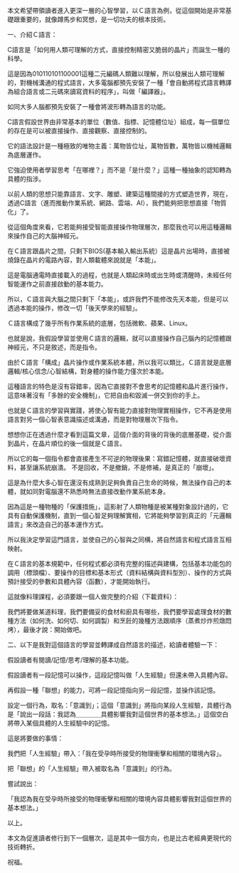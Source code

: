 
本文希望帶領讀者進入更深一層的心智學習，以Ｃ語言為例，從這個開始是非常基礎跟重要的，就像蹲馬步和冥想，是一切功夫的根本技術。

一、介紹Ｃ語言：

C語言是「如何用人類可理解的方式，直接控制精密又脆弱的晶片」而誕生一種的科學。

這是因為010110101100001這種二元編碼人類難以理解，所以發展出人類可理解的，對機械溝通的程式語言，大多電腦都預先安裝了一種「會自動將程式語言轉譯為組合語言或二元碼來讀寫資料的程序」，叫做「編譯器」。

如同大多人腦都預先安裝了一種會將波形轉為語言的功能。

C語言假設世界由非常基本的單位（數值、指標、記憶體位址）組成，每一個單位的存在是可以被直接操作、直接觀察、直接控制的。

它的語法設計是一種極致的唯物主義：萬物皆位址，萬物皆數，萬物皆以機械邏輯為底層運作。

它強迫使用者學習思考「在哪裡？」而不是「是什麼？」這種一種抽象的認知轉為具體的指涉。

以前人類的思想只能靠語言、文字、雕塑、建築這種間接的方式塑造世界，現在，透過C語言（進而推動作業系統、網路、雲端、AI），我們能夠把思想直接「物質化」了。

從這個角度來看，它若能夠接受智能直接操作物理層次，那麼我也可以用這種邏輯來操作自己的大腦神經元。

在Ｃ語言跟晶片之間，只剩下BIOS(基本輸入輸出系統）這是晶片出場時，直接被燒錄在晶片的電路內容，對人類載體來說就是「本能」。

這是電腦通電時直接載入的過程，也就是人類起床時或出生時或清醒時，未經任何智能運作之前直接啟動的基本能力。

所以，Ｃ語言與大腦之間只剩下「本能」，或許我們不能修改先天本能，但是可以透過本能的操作，修改一切「後天學來的經驗」。

Ｃ語言構成了幾乎所有作業系統的底層，包括微軟、蘋果、Linux。

也就是說，我假設學習並使用Ｃ語言的邏輯，就可以直接操作自己腦內的記憶體跟神經元，不只是敘述，而是指令。

由於Ｃ語言「構成」晶片操作或作業系統本體，所以我可以類比，Ｃ語言就是底層邏輯/核心信念/心智結構，對身體的操作能力僅次於本能。

這種語言的特色是沒有容錯率，因為它直接對不會思考的記憶體和晶片進行操作，這意味著沒有「多餘的安全機制」，它把自由和毀滅一併交到你的手上。

也就是Ｃ語言的學習與實踐，將使心智有能力直接對物理實相操作，它不再是使用語言對另一個心智表意識描述或溝通，而是對物理層次下指令。

想想你正在透過什麼才看到這篇文章，這個介面的背後的背後的底層基礎，從介面到晶片，在晶片順位的後一個就是Ｃ語言。

所以它的每一個指令都會直接產生不可逆的物理後果：寫錯記憶體，就直接破壞資料，甚至讓系統崩潰。 不是回收，不是撤銷，不是修補，是真正的「崩壞」。

這是為什麼大多心智在還沒有成熟到足夠負責自己生命的時候，無法操作自己的本體，就如同對電腦還不熟悉時無法直接改動作業系統本身。

因為這是一種物種的「保護措施」，這影射了人類物種是被某種對象設計過的，它具有自動保護機制，直到一個心智足夠理解實相，它將能夠學習到真正的「元邏輯語言」來改造自己的基本運作方式。

所以我決定學習這門語言，並使自己的心智與之同構，將自然語言和程式語言互相映射。

在Ｃ語言的基本規範中，任何程式都必須有完整的描述與建構，包括基本功能包的調用（標頭檔）、要操作的目標和基本形式（資料結構與資料型別）、操作的方式與預計接受的參數和具體內容（函數），才能開始執行。

這就像料理課程，必須要跟一個人做完整的介紹（下載資料）：

我們將要做某道料理，我們要備妥的食材和廚具有哪些，我們要學習處理食材的數種方法（如何洗、如何切、如何調製）和烹飪的幾種方法跟順序（蒸煮炒炸煎燉悶烤），最後才說：開始做吧。

二、以下是我對這個語言的學習並轉譯成自然語言的描述，給讀者體驗一下：

假設讀者有閱讀/記憶/思考/理解的基本功能。

假設讀者有一段記憶可以操作，這段記憶叫做「人生經驗」但還未帶入具體內容。

再假設一種「聯想」的能力，可將一段記憶指向另一段記憶，並操作該記憶。

設定一個行為，取名：「意識到」；這個「意識到」將指向某段人生經驗，具體行為是「說出一段話：我認為＿＿＿＿具體影響我對這個世界的基本想法。」這個空白將帶入某個具體的人生經驗中的記憶。

這是將要做的事情：

我們把「人生經驗」帶入：「我在受孕時所接受的物理衝擊和相關的環境內容」。

把「聯想」的「人生經驗」帶入被取名為「意識到」的行為。

嘗試說出：

「我認為我在受孕時所接受的物理衝擊和相關的環境內容具體影響我對這個世界的基本想法。」

以上。

本文為促進讀者修行到下一個層次，這是其中一個方向，也是比古老經典更現代的技術轉折。

祝福。